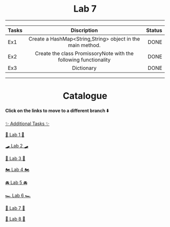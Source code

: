 # <center>Lab 7</center>

---

| Tasks |                           Discription                            | Status |
|-------|:----------------------------------------------------------------:|-------:|
| Ex1   |    Create a HashMap<String,String> object in the main method.    |   DONE |
| Ex2   | Create the class PromissoryNote with the following functionality |   DONE |
| Ex3   |                            Dictionary                            |   DONE |


---
# <center>Catalogue</center>
#### Click on the links to move to a different branch ⬇️


[✨ Additional Tasks ✨](https://github.com/AlbaraHassan/OOPLAB/tree/oop/add)\
<br>
[🛴 Lab 1 🛴](https://github.com/AlbaraHassan/OOPLAB/tree/oop/lab1)\
<br>
[🛹 Lab 2 🛹](https://github.com/AlbaraHassan/OOPLAB/tree/oop/lab2)\
<br>
[🛵 Lab 3 🛵](https://github.com/AlbaraHassan/OOPLAB/tree/oop/lab3)\
<br>
[🏍 Lab 4 🏍️](https://github.com/AlbaraHassan/OOPLAB/tree/oop/lab4)\
<br>
[🚘 Lab 5 🚘](https://github.com/AlbaraHassan/OOPLAB/tree/oop/lab5)\
<br>
[🏎️ Lab 6 🏎️](https://github.com/AlbaraHassan/OOPLAB/tree/oop/lab6)\
<br>
[🛫 Lab 7 🛫](https://github.com/AlbaraHassan/OOPLAB/tree/oop/lab7)\
<br>
[🚀 Lab 8 🚀](https://github.com/AlbaraHassan/OOPLAB/tree/oop/lab8)\
<br>
